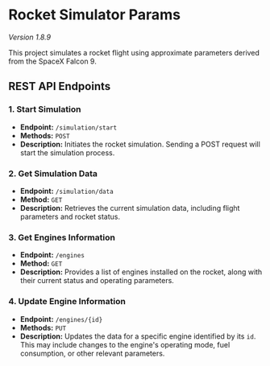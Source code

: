 # Rocket Simulator Params

_Version 1.8.9_

This project simulates a rocket flight using approximate parameters derived from the SpaceX Falcon 9.

## REST API Endpoints

### 1. Start Simulation
- **Endpoint:** `/simulation/start`
- **Methods:** `POST`
- **Description:** Initiates the rocket simulation. Sending a POST request will start the simulation process.

### 2. Get Simulation Data
- **Endpoint:** `/simulation/data`
- **Method:** `GET`
- **Description:** Retrieves the current simulation data, including flight parameters and rocket status.

### 3. Get Engines Information
- **Endpoint:** `/engines`
- **Method:** `GET`
- **Description:** Provides a list of engines installed on the rocket, along with their current status and operating parameters.

### 4. Update Engine Information
- **Endpoint:** `/engines/{id}`
- **Methods:** `PUT`
- **Description:** Updates the data for a specific engine identified by its `id`. This may include changes to the engine's operating mode, fuel consumption, or other relevant parameters.
